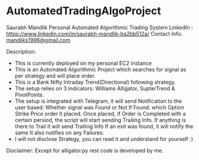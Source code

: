 # AutomatedTradingAlgoProject
Saurabh Mandlik Personal Automated Algorithmic Trading System
LinkedIn : https://www.linkedin.com/in/saurabh-mandlik-ba2bb512a/
Contact Info: mandliks1996@gmail.com

Description:

- This is currently deployed on my personal EC2 instance
- This is an Automated Algorithmic Project which searches for signal as per strategy and will place order.
- This is a Bank Nifty Intraday Trend(Directional) following strategy.
- The setup relies on 3 indicators: Williams Alligator, SupterTrend & PivotPoints.
- The setup is integrated with Telegram, it will send Notification to the user based:
    Whether signal was Found or Not
    If Found: which Option Strike Price order it placed.
    Once placed, if Order is Completed with a certain persiod, the script will start sending Trailing Info.
    If anything is there to Trail it will send Trailing Info
    If an exit was found, it will notify the same
    It also notifies on any Failures.
- I will not disclose Strategy, you can read it and understand for yourself :)

Disclaimer: Except for alligator.py rest code is developed by me. 
